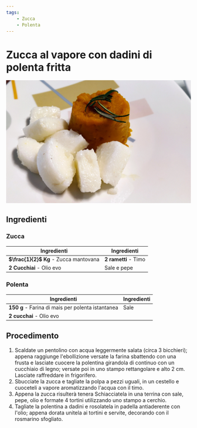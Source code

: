 ```yaml
---
tags:
    - Zucca
    - Polenta
---
```


# Zucca al vapore con dadini di polenta fritta

![](../img/Zucca-al-vapore-con-dadini-di-polenta-fritta.webp)

## Ingredienti

### Zucca

| Ingredienti                  | Ingredienti             |
| ---------------------------- | ----------------------- |
| **$\frac{1}{2}$ Kg** - Zucca mantovana | **2 rametti** - Timo |
| **2 Cucchiai** - Olio evo | Sale e pepe |

### Polenta

| Ingredienti                  | Ingredienti             |
| ---------------------------- | ----------------------- |
| **150 g** - Farina di mais per polenta istantanea | Sale |
| **2 cucchai** - Olio evo | |

## Procedimento

1. Scaldate un pentolino con acqua leggermente salata (circa 3 bicchieri); appena raggiunge l'ebollizione versate la farina sbattendo con una frusta e lasciate cuocere la polentina girandola di continuo con un cucchiaio di legno; versate poi in uno stampo rettangolare e alto 2 cm. Lasciate raffreddare in frigorifero.
1. Sbucciate la zucca e tagliate la polpa a pezzi uguali, in un cestello e cuoceteli a vapore aromatizzando l'acqua con il timo. 
1. Appena la zucca risulterà tenera Schiacciatela in una terrina con sale, pepe, olio e formate 4 tortini utilizzando uno stampo a cerchio.
1. Tagliate la polentina a dadini e rosolatela in padella antiaderente con l'olio; appena dorata unitela ai tortini e servite, decorando con il rosmarino sfogliato.
